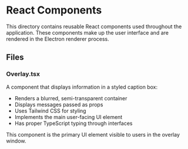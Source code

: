 # React Components

This directory contains reusable React components used throughout the application. These components make up the user interface and are rendered in the Electron renderer process.

## Files

### Overlay.tsx

A component that displays information in a styled caption box:

- Renders a blurred, semi-transparent container
- Displays messages passed as props
- Uses Tailwind CSS for styling
- Implements the main user-facing UI element
- Has proper TypeScript typing through interfaces

This component is the primary UI element visible to users in the overlay window. 